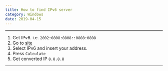 ```yaml
---
title: How to find IPv6 server
category: Windows
date: 2019-04-15
---
```


-----

1. Get IPv6. i.e. `2002:0808:0808::0808:0808`
2. Go to [site](http://www.gestioip.net/cgi-bin/subnet_calculator.cgi)
3. Select IPv6 and insert your address.
4. Press `Calculate`
5. Get converted IP `8.8.8.8`

-----